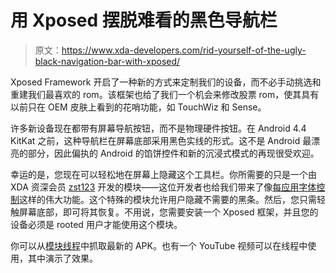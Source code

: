 # 用 Xposed 摆脱难看的黑色导航栏

> 原文：<https://www.xda-developers.com/rid-yourself-of-the-ugly-black-navigation-bar-with-xposed/>

Xposed Framework 开启了一种新的方式来定制我们的设备，而不必手动挑选和重建我们最喜欢的 rom。该框架也给了我们一个机会来修改股票 rom，使其具有以前只在 OEM 皮肤上看到的花哨功能，如 TouchWiz 和 Sense。

许多新设备现在都带有屏幕导航按钮，而不是物理硬件按钮。在 Android 4.4 KitKat 之前，这种导航栏在屏幕底部采用黑色实线的形式。这不是 Android 最漂亮的部分，因此偏执的 Android 的馅饼控件和新的沉浸式模式的再现很受欢迎。

幸运的是，您现在可以轻松地在屏幕上隐藏这个工具栏。你所需要的只是一个由 XDA 资深会员 [zst123](http://click.xda-developers.com/api/click?format=go&key=f0a7f91912ae2b52e0700f73990eb321&loc=http%3A%2F%2Fwww.xda-developers.com%2Fandroid%2Fcontrol-your-in-app-fonts-with-perappfonts-xposed-module%2F&v=1&libId=5e9f6e92-fcf5-4859-8c45-a599cc53968f&out=http%3A%2F%2Fforum.xda-developers.com%2Fmember.php%3Fu%3D5402474&ref=https%3A%2F%2Fwww.google.pl%2F&title=Control%20Your%20In-App%20Fonts%20with%20PerAppFonts%20Xposed%20Module%20%E2%80%93%20xda-developers&txt=zst123&jsonp=vglnk_jsonp_13880805510786) 开发的模块——这位开发者也给我们带来了像[每应用字体控制](http://www.xda-developers.com/android/control-your-in-app-fonts-with-perappfonts-xposed-module/)这样的伟大功能。这个特殊的模块允许用户隐藏不需要的黑条。然后，您只需轻触屏幕底部，即可将其恢复。不用说，您需要安装一个 Xposed 框架，并且您的设备必须是 rooted 用户才能使用这个模块。

你可以从[模块线程](http://forum.xda-developers.com/showthread.php?t=2581428)中抓取最新的 APK。也有一个 YouTube 视频可以在线程中使用，其中演示了效果。